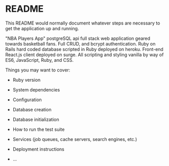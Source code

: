 # README

This README would normally document whatever steps are necessary to get the
application up and running.

"NBA Players App" postgreSQL api full stack web application geared towards basketball fans. Full CRUD, and bcrypt authentication. Ruby on Rails hard coded database scripted in Ruby deployed on heroku. Front-end React.js client deployed on surge. All scripting and styling vanilla by way of ES6, JavaScript, Ruby, and CSS. 

Things you may want to cover:

* Ruby version

* System dependencies

* Configuration

* Database creation

* Database initialization

* How to run the test suite

* Services (job queues, cache servers, search engines, etc.)

* Deployment instructions

* ...
